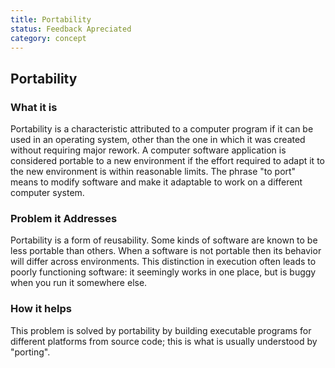 ```yaml
---
title: Portability
status: Feedback Apreciated
category: concept
---
```

## Portability

### What it is

Portability is a characteristic attributed to a computer program if it can be used in an operating system, other than the one in which it was created without requiring major rework. A computer software application is considered portable to a new environment if the effort required to adapt it to the new environment is within reasonable limits. The phrase "to port" means to modify software and make it adaptable to work on a different computer system.

### Problem it Addresses

Portability is a form of reusability. Some kinds of software are known to be less portable than others. When a software is not portable then its behavior will differ across environments. This distinction in execution often leads to poorly functioning software: it seemingly works in one place, but is buggy when you run it somewhere else.

### How it helps

This problem is solved by portability by building executable programs for different platforms from source code; this is what is usually understood by "porting".
